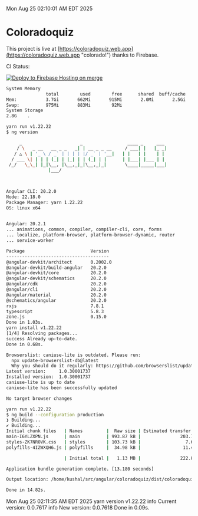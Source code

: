 Mon Aug 25 02:10:01 AM EDT 2025

# Coloradoquiz


This project is live at [https://coloradoquiz.web.app](https://coloradoquiz.web.app "colorado!") thanks to Firebase.

CI Status: 

[![Deploy to Firebase Hosting on merge](https://github.com/teamkushal/coloradoquiz/actions/workflows/firebase-hosting-merge.yml/badge.svg)](https://github.com/teamkushal/coloradoquiz/actions/workflows/firebase-hosting-merge.yml)

```bash
System Memory
               total        used        free      shared  buff/cache   available
Mem:           3.7Gi       662Mi       915Mi       2.0Mi       2.5Gi       3.1Gi
Swap:          975Mi       883Mi        92Mi
System Storage
2.8G	.
```
```bash
yarn run v1.22.22
$ ng version

     _                      _                 ____ _     ___
    / \   _ __   __ _ _   _| | __ _ _ __     / ___| |   |_ _|
   / △ \ | '_ \ / _` | | | | |/ _` | '__|   | |   | |    | |
  / ___ \| | | | (_| | |_| | | (_| | |      | |___| |___ | |
 /_/   \_\_| |_|\__, |\__,_|_|\__,_|_|       \____|_____|___|
                |___/
    


Angular CLI: 20.2.0
Node: 22.18.0
Package Manager: yarn 1.22.22
OS: linux x64
    

Angular: 20.2.1
... animations, common, compiler, compiler-cli, core, forms
... localize, platform-browser, platform-browser-dynamic, router
... service-worker

Package                         Version
---------------------------------------
@angular-devkit/architect       0.2002.0
@angular-devkit/build-angular   20.2.0
@angular-devkit/core            20.2.0
@angular-devkit/schematics      20.2.0
@angular/cdk                    20.2.0
@angular/cli                    20.2.0
@angular/material               20.2.0
@schematics/angular             20.2.0
rxjs                            7.8.1
typescript                      5.8.3
zone.js                         0.15.0
Done in 1.03s.
yarn install v1.22.22
[1/4] Resolving packages...
success Already up-to-date.
Done in 0.68s.
```
```bash
Browserslist: caniuse-lite is outdated. Please run:
  npx update-browserslist-db@latest
  Why you should do it regularly: https://github.com/browserslist/update-db#readme
Latest version:     1.0.30001737
Installed version:  1.0.30001737
caniuse-lite is up to date
caniuse-lite has been successfully updated

No target browser changes
```
```bash
yarn run v1.22.22
$ ng build --configuration production
❯ Building...
✔ Building...
Initial chunk files   | Names         |  Raw size | Estimated transfer size
main-I6YLZXPN.js      | main          | 993.87 kB |               203.74 kB
styles-ZK7NROVK.css   | styles        | 103.73 kB |                 7.65 kB
polyfills-4IZWXQH6.js | polyfills     |  34.98 kB |                11.49 kB

                      | Initial total |   1.13 MB |               222.88 kB

Application bundle generation complete. [13.180 seconds]

Output location: /home/kushal/src/angular/coloradoquiz/dist/coloradoquiz

Done in 14.82s.
```
Mon Aug 25 02:11:35 AM EDT 2025
yarn version v1.22.22
info Current version: 0.0.7617
info New version: 0.0.7618
Done in 0.09s.
